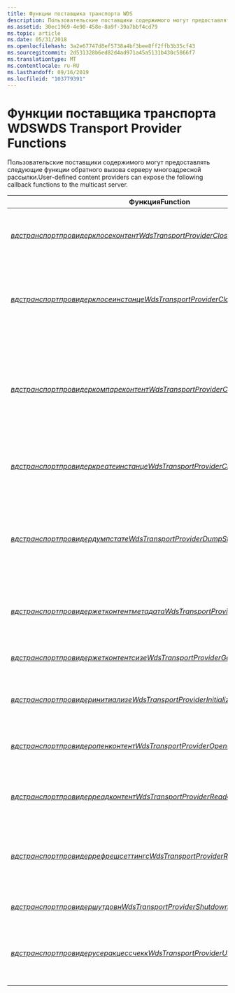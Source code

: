 ```yaml
---
title: Функции поставщика транспорта WDS
description: Пользовательские поставщики содержимого могут предоставлять следующие функции обратного вызова серверу многоадресной рассылки.
ms.assetid: 30ec1969-4e90-458e-8a9f-39a7bbf4cd79
ms.topic: article
ms.date: 05/31/2018
ms.openlocfilehash: 3a2e67747d8ef5738a4bf3bee8ff2ffb3b35cf43
ms.sourcegitcommit: 2d531328b6ed82d4ad971a45a5131b430c5866f7
ms.translationtype: MT
ms.contentlocale: ru-RU
ms.lasthandoff: 09/16/2019
ms.locfileid: "103779391"
---
```

# <a name="wds-transport-provider-functions"></a><span data-ttu-id="a2970-103">Функции поставщика транспорта WDS</span><span class="sxs-lookup"><span data-stu-id="a2970-103">WDS Transport Provider Functions</span></span>

<span data-ttu-id="a2970-104">Пользовательские поставщики содержимого могут предоставлять следующие функции обратного вызова серверу многоадресной рассылки.</span><span class="sxs-lookup"><span data-stu-id="a2970-104">User-defined content providers can expose the following callback functions to the multicast server.</span></span>



| <span data-ttu-id="a2970-105">Функция</span><span class="sxs-lookup"><span data-stu-id="a2970-105">Function</span></span>                                                                               | <span data-ttu-id="a2970-106">Описание</span><span class="sxs-lookup"><span data-stu-id="a2970-106">Description</span></span>                                                                                                             |
|----------------------------------------------------------------------------------------|-------------------------------------------------------------------------------------------------------------------------|
| [<span data-ttu-id="a2970-107">*вдстранспортпровидерклосеконтент*</span><span class="sxs-lookup"><span data-stu-id="a2970-107">*WdsTransportProviderCloseContent*</span></span>](/windows/desktop/api/wdstpdi/nf-wdstpdi-wdstransportproviderclosecontent)             | <span data-ttu-id="a2970-108">Закрывает поток содержимого, указанный в маркере.</span><span class="sxs-lookup"><span data-stu-id="a2970-108">Closes a content stream specified by a handle.</span></span>                                                                          |
| [<span data-ttu-id="a2970-109">*вдстранспортпровидерклосеинстанце*</span><span class="sxs-lookup"><span data-stu-id="a2970-109">*WdsTransportProviderCloseInstance*</span></span>](/windows/desktop/api/wdstpdi/nf-wdstpdi-wdstransportprovidercloseinstance)           | <span data-ttu-id="a2970-110">Закрывает экземпляр поставщика содержимого, указанный в маркере.</span><span class="sxs-lookup"><span data-stu-id="a2970-110">Closes an instance of a content provider specified by a handle.</span></span>                                                         |
| [<span data-ttu-id="a2970-111">*вдстранспортпровидеркомпареконтент*</span><span class="sxs-lookup"><span data-stu-id="a2970-111">*WdsTransportProviderCompareContent*</span></span>](/windows/desktop/api/wdstpdi/nf-wdstpdi-wdstransportprovidercomparecontent)         | <span data-ttu-id="a2970-112">Сравнивает указанное имя и экземпляр содержимого с открытым потоком содержимого, чтобы определить, совпадают ли они.</span><span class="sxs-lookup"><span data-stu-id="a2970-112">Compares a specified content name and instance to an open content stream to determine if they are the same.</span></span>             |
| [<span data-ttu-id="a2970-113">*вдстранспортпровидеркреатеинстанце*</span><span class="sxs-lookup"><span data-stu-id="a2970-113">*WdsTransportProviderCreateInstance*</span></span>](/windows/desktop/api/wdstpdi/nf-wdstpdi-wdstransportprovidercreateinstance)         | <span data-ttu-id="a2970-114">Открывает новый экземпляр поставщика содержимого.</span><span class="sxs-lookup"><span data-stu-id="a2970-114">Opens a new instance of a content provider.</span></span>                                                                             |
| [<span data-ttu-id="a2970-115">*вдстранспортпровидердумпстате*</span><span class="sxs-lookup"><span data-stu-id="a2970-115">*WdsTransportProviderDumpState*</span></span>](/windows/desktop/api/wdstpdi/nf-wdstpdi-wdstransportproviderdumpstate)                   | <span data-ttu-id="a2970-116">Указывает поставщику транспорта распечатать сводку состояния и другие важные сведения в журнале трассировки.</span><span class="sxs-lookup"><span data-stu-id="a2970-116">Instructs the transport provider to print a summary of its state and any other relevant information to the tracing log.</span></span> |
| [<span data-ttu-id="a2970-117">*вдстранспортпровидержетконтентметадата*</span><span class="sxs-lookup"><span data-stu-id="a2970-117">*WdsTransportProviderGetContentMetadata*</span></span>](/windows/desktop/api/wdstpdi/nf-wdstpdi-wdstransportprovidergetcontentmetadata) | <span data-ttu-id="a2970-118">Извлекает метаданные для открытого потока содержимого.</span><span class="sxs-lookup"><span data-stu-id="a2970-118">Retrieves metadata for an open content stream.</span></span>                                                                          |
| [<span data-ttu-id="a2970-119">*вдстранспортпровидержетконтентсизе*</span><span class="sxs-lookup"><span data-stu-id="a2970-119">*WdsTransportProviderGetContentSize*</span></span>](/windows/desktop/api/wdstpdi/nf-wdstpdi-wdstransportprovidergetcontentsize)         | <span data-ttu-id="a2970-120">Возвращает размер открытого потока содержимого.</span><span class="sxs-lookup"><span data-stu-id="a2970-120">Retrieves the size of an open content stream.</span></span>                                                                           |
| [<span data-ttu-id="a2970-121">*вдстранспортпровидеринитиализе*</span><span class="sxs-lookup"><span data-stu-id="a2970-121">*WdsTransportProviderInitialize*</span></span>](/windows/desktop/api/wdstpdi/nf-wdstpdi-wdstransportproviderinitialize)                 | <span data-ttu-id="a2970-122">Инициализирует поставщик содержимого.</span><span class="sxs-lookup"><span data-stu-id="a2970-122">Initializes a content provider.</span></span>                                                                                         |
| [<span data-ttu-id="a2970-123">*вдстранспортпровидеропенконтент*</span><span class="sxs-lookup"><span data-stu-id="a2970-123">*WdsTransportProviderOpenContent*</span></span>](/windows/desktop/api/wdstpdi/nf-wdstpdi-wdstransportprovideropencontent)               | <span data-ttu-id="a2970-124">Открывает новое статическое представление потока содержимого.</span><span class="sxs-lookup"><span data-stu-id="a2970-124">Opens a new static view of a content stream.</span></span>                                                                            |
| [<span data-ttu-id="a2970-125">*вдстранспортпровидерреадконтент*</span><span class="sxs-lookup"><span data-stu-id="a2970-125">*WdsTransportProviderReadContent*</span></span>](/windows/desktop/api/wdstpdi/nf-wdstpdi-wdstransportproviderreadcontent)               | <span data-ttu-id="a2970-126">Считывает содержимое из открытого потока содержимого.</span><span class="sxs-lookup"><span data-stu-id="a2970-126">Reads content from an open content stream.</span></span>                                                                              |
| [<span data-ttu-id="a2970-127">*вдстранспортпровидеррефрешсеттингс*</span><span class="sxs-lookup"><span data-stu-id="a2970-127">*WdsTransportProviderRefreshSettings*</span></span>](/windows/desktop/api/wdstpdi/nf-wdstpdi-wdstransportproviderrefreshsettings)       | <span data-ttu-id="a2970-128">Предписывает поставщику транспорта пересчитать все необходимые параметры.</span><span class="sxs-lookup"><span data-stu-id="a2970-128">Instructs the transport provider to reread any relevant settings.</span></span>                                                       |
| [<span data-ttu-id="a2970-129">*вдстранспортпровидершутдовн*</span><span class="sxs-lookup"><span data-stu-id="a2970-129">*WdsTransportProviderShutdown*</span></span>](/windows/desktop/api/wdstpdi/nf-wdstpdi-wdstransportprovidershutdown)                     | <span data-ttu-id="a2970-130">Шутсдовн поставщика содержимого.</span><span class="sxs-lookup"><span data-stu-id="a2970-130">Shutsdown the content provider.</span></span>                                                                                         |
| [<span data-ttu-id="a2970-131">*вдстранспортпровидерусеракцессчекк*</span><span class="sxs-lookup"><span data-stu-id="a2970-131">*WdsTransportProviderUserAccessCheck*</span></span>](/windows/desktop/api/wdstpdi/nf-wdstpdi-wdstransportprovideruseraccesscheck)       | <span data-ttu-id="a2970-132">Указывает доступ к потоку содержимого на основе маркера пользователя.</span><span class="sxs-lookup"><span data-stu-id="a2970-132">Specifies access to a content stream based on a user's token.</span></span>                                                           |



 

 

 




